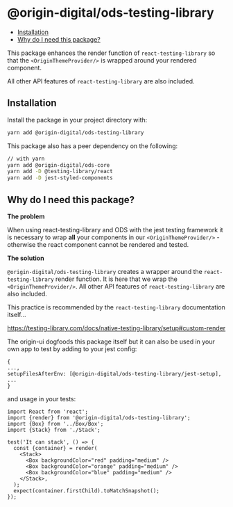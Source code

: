 # @origin-digital/ods-testing-library

<!-- START doctoc generated TOC please keep comment here to allow auto update -->
<!-- DON'T EDIT THIS SECTION, INSTEAD RE-RUN doctoc TO UPDATE -->

- [Installation](#installation)
- [Why do I need this package?](#why-do-i-need-this-package)

<!-- END doctoc generated TOC please keep comment here to allow auto update -->

This package enhances the render function of `react-testing-library` so that the `<OriginThemeProvider/>` is wrapped around your rendered component.

All other API features of `react-testing-library` are also included.

## Installation

Install the package in your project directory with:

```sh
yarn add @origin-digital/ods-testing-library
```

This package also has a peer dependency on the following:

```sh
// with yarn
yarn add @origin-digital/ods-core
yarn add -D @testing-library/react
yarn add -D jest-styled-components
```

## Why do I need this package?

**The problem**

When using react-testing-library and ODS with the jest testing framework it is necessary to wrap **all** your components in our `<OriginThemeProvider/>` - otherwise the react component cannot be rendered and tested.

**The solution**

`@origin-digital/ods-testing-library` creates a wrapper around the `react-testing-library` render function. It is here that we wrap the `<OriginThemeProvider/>`. All other API features of `react-testing-library` are also included.

This practice is recommended by the `react-testing-library` documentation itself...

https://testing-library.com/docs/native-testing-library/setup#custom-render

The origin-ui dogfoods this package itself but it can also be used in your own app to test by adding to your jest config:

```
{
...,
setupFilesAfterEnv: [@origin-digital/ods-testing-library/jest-setup],
...
}
```

and usage in your tests:

```
import React from 'react';
import {render} from '@origin-digital/ods-testing-library';
import {Box} from '../Box/Box';
import {Stack} from './Stack';

test('It can stack', () => {
  const {container} = render(
    <Stack>
      <Box backgroundColor="red" padding="medium" />
      <Box backgroundColor="orange" padding="medium" />
      <Box backgroundColor="blue" padding="medium" />
    </Stack>,
  );
  expect(container.firstChild).toMatchSnapshot();
});
```
